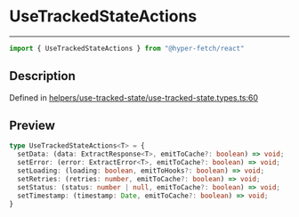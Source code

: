 

# UseTrackedStateActions

<div class="api-docs__separator" data-reactroot="">

---

</div><div class="api-docs__import" data-reactroot="">

```ts
import { UseTrackedStateActions } from "@hyper-fetch/react"
```

</div><div class="api-docs__section">

## Description

</div><div class="api-docs__description"><span class="api-docs__do-not-parse">



</span></div><p class="api-docs__definition">

Defined in [helpers/use-tracked-state/use-tracked-state.types.ts:60](https://github.com/BetterTyped/hyper-fetch/blob/9cf1f580/packages/react/src/helpers/use-tracked-state/use-tracked-state.types.ts#L60)

</p><div class="api-docs__section">

## Preview

</div><div class="api-docs__preview type">

```ts
type UseTrackedStateActions<T> = {
  setData: (data: ExtractResponse<T>, emitToCache?: boolean) => void; 
  setError: (error: ExtractError<T>, emitToCache?: boolean) => void; 
  setLoading: (loading: boolean, emitToHooks?: boolean) => void; 
  setRetries: (retries: number, emitToCache?: boolean) => void; 
  setStatus: (status: number | null, emitToCache?: boolean) => void; 
  setTimestamp: (timestamp: Date, emitToCache?: boolean) => void; 
}
```

</div>